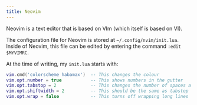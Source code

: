 ```yaml
---
title: Neovim
---
```


Neovim is a text editor that is based on VIm (which itself is based on VI).

The configuration file for Neovim is stored at `~/.config/nvim/init.lua`. Inside of Neovim, this file can be edited by entering the command `:edit $MYVIMRC`.

At the time of writing, my `init.lua` starts with:

```lua
vim.cmd('colorscheme habamax')  -- This changes the colour
vim.opt.number = true           -- This shows numbers in the gutter
vim.opt.tabstop = 2             -- This changes the number of spaces a tab is worth
vim.opt.shiftwidth = 2          -- This should be the same as tabstop
vim.opt.wrap = false            -- This turns off wrapping long lines
```
